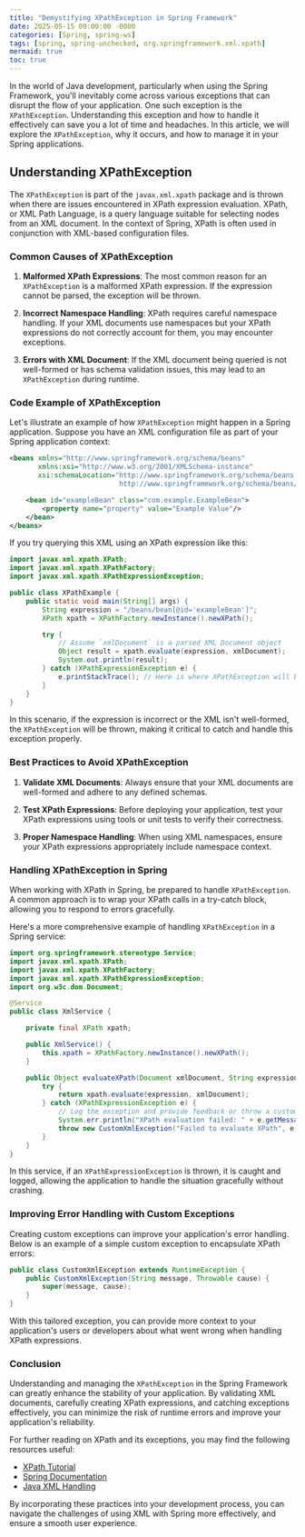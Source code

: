 ```yaml
---
title: "Demystifying XPathException in Spring Framework"
date: 2025-05-15 09:00:00 -0000
categories: [Spring, spring-ws]
tags: [spring, spring-unchecked, org.springframework.xml.xpath]
mermaid: true
toc: true
---
```



In the world of Java development, particularly when using the Spring Framework, you'll inevitably come across various exceptions that can disrupt the flow of your application. One such exception is the `XPathException`. Understanding this exception and how to handle it effectively can save you a lot of time and headaches. In this article, we will explore the `XPathException`, why it occurs, and how to manage it in your Spring applications.

## Understanding XPathException

The `XPathException` is part of the `javax.xml.xpath` package and is thrown when there are issues encountered in XPath expression evaluation. XPath, or XML Path Language, is a query language suitable for selecting nodes from an XML document. In the context of Spring, XPath is often used in conjunction with XML-based configuration files.

### Common Causes of XPathException

1. **Malformed XPath Expressions**: The most common reason for an `XPathException` is a malformed XPath expression. If the expression cannot be parsed, the exception will be thrown.

2. **Incorrect Namespace Handling**: XPath requires careful namespace handling. If your XML documents use namespaces but your XPath expressions do not correctly account for them, you may encounter exceptions.

3. **Errors with XML Document**: If the XML document being queried is not well-formed or has schema validation issues, this may lead to an `XPathException` during runtime.

### Code Example of XPathException

Let's illustrate an example of how `XPathException` might happen in a Spring application. Suppose you have an XML configuration file as part of your Spring application context:

```xml
<beans xmlns="http://www.springframework.org/schema/beans"
       xmlns:xsi="http://www.w3.org/2001/XMLSchema-instance"
       xsi:schemaLocation="http://www.springframework.org/schema/beans
                           http://www.springframework.org/schema/beans/spring-beans.xsd">

    <bean id="exampleBean" class="com.example.ExampleBean">
        <property name="property" value="Example Value"/>
    </bean>
</beans>
```

If you try querying this XML using an XPath expression like this:

```java
import javax.xml.xpath.XPath;
import javax.xml.xpath.XPathFactory;
import javax.xml.xpath.XPathExpressionException;

public class XPathExample {
    public static void main(String[] args) {
        String expression = "/beans/bean[@id='exampleBean']";
        XPath xpath = XPathFactory.newInstance().newXPath();

        try {
            // Assume `xmlDocument` is a parsed XML Document object
            Object result = xpath.evaluate(expression, xmlDocument);
            System.out.println(result);
        } catch (XPathExpressionException e) {
            e.printStackTrace(); // Here is where XPathException will be caught
        }
    }
}
```

In this scenario, if the expression is incorrect or the XML isn't well-formed, the `XPathException` will be thrown, making it critical to catch and handle this exception properly.

### Best Practices to Avoid XPathException

1. **Validate XML Documents**: Always ensure that your XML documents are well-formed and adhere to any defined schemas.

2. **Test XPath Expressions**: Before deploying your application, test your XPath expressions using tools or unit tests to verify their correctness.

3. **Proper Namespace Handling**: When using XML namespaces, ensure your XPath expressions appropriately include namespace context.

### Handling XPathException in Spring

When working with XPath in Spring, be prepared to handle `XPathException`. A common approach is to wrap your XPath calls in a try-catch block, allowing you to respond to errors gracefully.

Here's a more comprehensive example of handling `XPathException` in a Spring service:

```java
import org.springframework.stereotype.Service;
import javax.xml.xpath.XPath;
import javax.xml.xpath.XPathFactory;
import javax.xml.xpath.XPathExpressionException;
import org.w3c.dom.Document;

@Service
public class XmlService {

    private final XPath xpath;

    public XmlService() {
        this.xpath = XPathFactory.newInstance().newXPath();
    }

    public Object evaluateXPath(Document xmlDocument, String expression) {
        try {
            return xpath.evaluate(expression, xmlDocument);
        } catch (XPathExpressionException e) {
            // Log the exception and provide feedback or throw a custom exception
            System.err.println("XPath evaluation failed: " + e.getMessage());
            throw new CustomXmlException("Failed to evaluate XPath", e);
        }
    }
}
```

In this service, if an `XPathExpressionException` is thrown, it is caught and logged, allowing the application to handle the situation gracefully without crashing.

### Improving Error Handling with Custom Exceptions

Creating custom exceptions can improve your application's error handling. Below is an example of a simple custom exception to encapsulate XPath errors:

```java
public class CustomXmlException extends RuntimeException {
    public CustomXmlException(String message, Throwable cause) {
        super(message, cause);
    }
}
```

With this tailored exception, you can provide more context to your application's users or developers about what went wrong when handling XPath expressions.

### Conclusion

Understanding and managing the `XPathException` in the Spring Framework can greatly enhance the stability of your application. By validating XML documents, carefully creating XPath expressions, and catching exceptions effectively, you can minimize the risk of runtime errors and improve your application's reliability.

For further reading on XPath and its exceptions, you may find the following resources useful:

- [XPath Tutorial](https://www.w3schools.com/xml/xpath_intro.asp)
- [Spring Documentation](https://spring.io/docs)
- [Java XML Handling](https://docs.oracle.com/javase/tutorial/jaxb/)

By incorporating these practices into your development process, you can navigate the challenges of using XML with Spring more effectively, and ensure a smooth user experience.